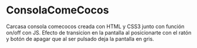 # ConsolaComeCocos
Carcasa consola comecocos creada con HTML y CSS3 junto con función on/off con JS.
Efecto de transicion en la pantalla al posicionarte con el ratón y botón de apagar que al ser pulsado deja la pantalla en gris.
